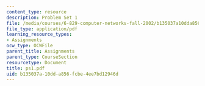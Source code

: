 ```yaml
---
content_type: resource
description: Problem Set 1
file: /media/courses/6-829-computer-networks-fall-2002/b135037a10dda856fcbe4ee7bd12946d_ps1.pdf
file_type: application/pdf
learning_resource_types:
- Assignments
ocw_type: OCWFile
parent_title: Assignments
parent_type: CourseSection
resourcetype: Document
title: ps1.pdf
uid: b135037a-10dd-a856-fcbe-4ee7bd12946d
---
```

